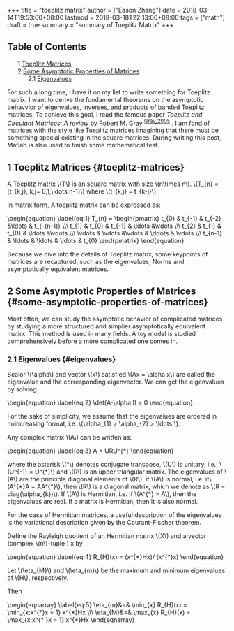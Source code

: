 +++
title = "toeplitz matrix"
author = ["Eason Zhang"]
date = 2018-03-14T19:53:00+08:00
lastmod = 2018-03-18T22:13:00+08:00
tags = ["math"]
draft = true
summary = "sommary of Toeplitz Matrix"
+++

<style>
  .ox-hugo-toc ul {
    list-style: none;
  }
</style>
<div class="ox-hugo-toc toc">
<div></div>

## Table of Contents

- <span class="section-num">1</span> [Toeplitz Matrices](#toeplitz-matrices)
- <span class="section-num">2</span> [Some Asymptotic Properties of Matrices](#some-asymptotic-properties-of-matrices)
    - <span class="section-num">2.1</span> [Eigenvalues](#eigenvalues)

</div>
<!--endtoc-->

For such a long time, I have it on my list to write something for
Toeplitz matrix. I want to derive the fundamental theorems on the
asymptotic behavvior of eigenvalues, inverses, and products of banded
Toeplitz matrices. To achieve this goal, I read the famous paper
_Toeplitz and Circulant Matrices: A review_ by Robert M. Gray
<sup id="ac945247a9e861b9ce0958daa357b943"><a href="#Gray_2005" title="Gray, Toeplitz and Circulant Matrices: A Review, {Foundations and Trends&#174; in Communications and Information
                  Theory}, v(3), 155&#8211;239 (2005).">Gray_2005</a></sup> . I am fond of matrices with the style like Toeplitz
matrices imagining that there must be something special existing in
the square matrices. During writing this post, Matlab is also used to
finish some mathematical test.


## <span class="section-num">1</span> Toeplitz Matrices {#toeplitz-matrices}



A Toeplitz matrix \\(T\\) is an square matrix with size \\(n\times n\\).
\\(T\_{n} = [t\_{k,j}; k,j= 0,1,\ldots,n-1]\\) where \\(t\_{k,j} =
t\_{k-j}\\).

In matrix form, A toeplitz matrix can be expressed as:

\begin{equation}
\label{eq:1}
T\_{n} =
\begin{pmatrix}
t\_{0} & t\_{-1} & t\_{-2} &\ldots & t\_{-(n-1)} \\\\\\
t\_{1} & t\_{0}  & t\_{-1} & \ldots &\vdots \\\\\\
t\_{2} & t\_{1}  & t\_{0} & \ldots &\vdots \\\\\\
\vdots & \vdots &\vdots & \ddots & \vdots \\\\\\
t\_{n-1} & \ldots & \ldots & \ldots & t\_{0}
\end{pmatrix}
\end{equation}

Because we dive into the details of Toeplitz matrix, some keypoints of
matrices are recaptured, such as the eigenvalues, Norms and
asymptotically equivalent matrices.


## <span class="section-num">2</span> Some Asymptotic Properties of Matrices {#some-asymptotic-properties-of-matrices}



Most often, we can study the asymptotic behavior of complicated
matrices by studying a more structured and simplier asymptotically
equivalent matirx. This method is used in many fields. A toy model is
studied comprehensively before a more complicated one comes in.


### <span class="section-num">2.1</span> Eigenvalues {#eigenvalues}



Scalor \\(\alpha\\) and vector \\(x\\) satisfied \\(Ax = \alpha x\\) are
called the eigenvalue and the corresponding eigenvector. We can get
the eigenvalues by solving

\begin{equation}
\label{eq:2}
\det(A-\alpha I) = 0
\end{equation}

For the sake of simplicity, we assume that the eigenvalues are ordered
in noincreasing format, i.e. \\(\alpha\_{1} > \alpha\_{2} > \ldots \\).

Any complex matrix \\(A\\) can be written as:

\begin{equation}
\label{eq:3}
A = URU^{\*}
\end{equation}

where the asterisk \\(\*\\) denotes conjugate transpose, \\(U\\) is
unitary, i.e., \\(U^{-1} = U^{\*}\\) and \\(R\\) is  an upper triangular
matrix. The eigenvalues of \\(A\\) are the principle diagonal elements
of \\(R\\). if \\(A\\) is normal, i.e. if\\(A^{\*}A = AA^{\*}\\), then \\(R\\) is
a diagonal matrix, which we denote as \\(R = diag(\alpha\_{k})\\). If
\\(A\\) is Hermitian, i.e. if \\(A^{\*} = A\\), then the eigenvalues are
real. If a matrix is Hermitian, then it is also normal.

For the case of Hermitian matrices, a useful description of the
eigenvalues is the variational description given by the
Courant-Fischer theorem.

<div class="corollary">
<div></div>

Define the Rayleigh quotient of an Hermitian matrix \\(X\\) and a vector
(complex \\(n\\)-tuple ) x by

\begin{equation}
\label{eq:4}
R\_{H}(x) = (x^{\*}Hx)/ (x^{\*}x)
\end{equation}

Let \\(\eta\_{M}\\) and \\(\eta\_{m}\\) be the maximum and minimum
eigenvalues of \\(H\\), respectively.

Then

\begin{eqnarray}
\label{eq:5}
\eta\_{m}&=& \min\_{x} R\_{H}(x) = \min\_{x:x^{\*}x = 1} x^{\*}Hx \\\\\\
\eta\_{M}&=& \max\_{x} R\_{H}(x) = \max\_{x:x^{\* }x = 1} x^{\*}Hx
\end{eqnarray}
</div>
